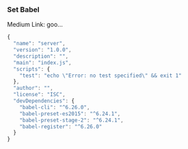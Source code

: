 ### Set Babel

Medium Link: <a herf="https://medium.com/@takkamonpob/%E0%B9%80%E0%B8%9E%E0%B8%B4%E0%B9%88%E0%B8%87%E0%B9%80%E0%B8%84%E0%B8%A2-set-babel-%E0%B8%84%E0%B8%A3%E0%B8%B1%E0%B9%89%E0%B8%87%E0%B9%80%E0%B9%80%E0%B8%A3%E0%B8%81%E0%B8%99%E0%B8%B0%E0%B9%80%E0%B8%99%E0%B8%B5%E0%B9%88%E0%B8%A2-125108100059"> goo...</a>

```javascript
{
  "name": "server",
  "version": "1.0.0",
  "description": "",
  "main": "index.js",
  "scripts": {
    "test": "echo \"Error: no test specified\" && exit 1"
  },
  "author": "",
  "license": "ISC",
  "devDependencies": {
    "babel-cli": "^6.26.0",
    "babel-preset-es2015": "^6.24.1",
    "babel-preset-stage-2": "^6.24.1",
    "babel-register": "^6.26.0"
  }
}

```
